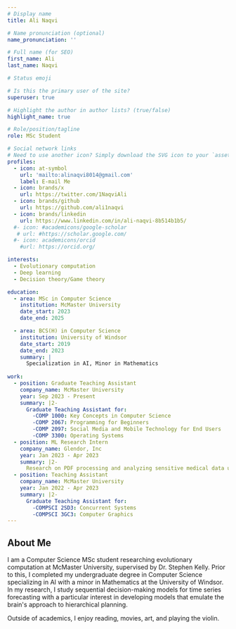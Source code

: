 ```yaml
---
# Display name
title: Ali Naqvi

# Name pronunciation (optional)
name_pronunciation: ''

# Full name (for SEO)
first_name: Ali
last_name: Naqvi

# Status emoji

# Is this the primary user of the site?
superuser: true

# Highlight the author in author lists? (true/false)
highlight_name: true

# Role/position/tagline
role: MSc Student

# Social network links
# Need to use another icon? Simply download the SVG icon to your `assets/media/icons/` folder.
profiles:
  - icon: at-symbol
    url: 'mailto:alinaqvi8014@gmail.com'
    label: E-mail Me
  - icon: brands/x
    url: https://twitter.com/1NaqviAli
  - icon: brands/github
    url: https://github.com/ali1naqvi
  - icon: brands/linkedin
    url: https://www.linkedin.com/in/ali-naqvi-8b514b1b5/
  #- icon: #academicons/google-scholar
   # url: #https://scholar.google.com/
  #- icon: academicons/orcid
    #url: https://orcid.org/

interests:
  - Evolutionary computation
  - Deep learning
  - Decision theory/Game theory

education:
  - area: MSc in Computer Science
    institution: McMaster University
    date_start: 2023
    date_end: 2025

  - area: BCS(H) in Computer Science
    institution: University of Windsor
    date_start: 2019
    date_end: 2023
    summary: |
      Specialization in AI, Minor in Mathematics
      
work:
  - position: Graduate Teaching Assistant
    company_name: McMaster University
    year: Sep 2023 - Present
    summary: |2-
      Graduate Teaching Assistant for:
        -COMP 1000: Key Concepts in Computer Science
        -COMP 2067: Programming for Beginners
        -COMP 2097: Social Media and Mobile Technology for End Users
        -COMP 3300: Operating Systems
  - position: ML Research Intern
    company_name: Glendor, Inc
    year: Jan 2023 - Apr 2023
    summary: |2-
      Research on PDF processing and analyzing sensitive medical data using various techniques (NLP).
  - position: Teaching Assistant
    company_name: McMaster University
    year: Jan 2022 - Apr 2023
    summary: |2-
      Graduate Teaching Assistant for:
        -COMPSCI 2SD3: Concurrent Systems
        -COMPSCI 3GC3: Computer Graphics
---
```


## About Me
I am a Computer Science MSc student researching evolutionary computation at McMaster University, supervised by Dr. Stephen Kelly. Prior to this, I completed my undergraduate degree in Computer Science specializing in AI with a minor in Mathematics at the University of Windsor. In my research, I study sequential decision-making models for time series forecasting with a particular interest in developing models that emulate the brain's approach to hierarchical planning.

Outside of academics, I enjoy reading, movies, art, and playing the violin.

